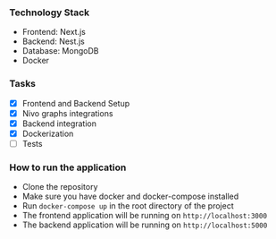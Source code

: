 ### Technology Stack

- Frontend: Next.js
- Backend: Nest.js
- Database: MongoDB
- Docker

### Tasks

- [x] Frontend and Backend Setup
- [x] Nivo graphs integrations
- [x] Backend integration
- [x] Dockerization
- [ ] Tests

### How to run the application

- Clone the repository
- Make sure you have docker and docker-compose installed
- Run `docker-compose up` in the root directory of the project
- The frontend application will be running on `http://localhost:3000`
- The backend application will be running on `http://localhost:5000`
